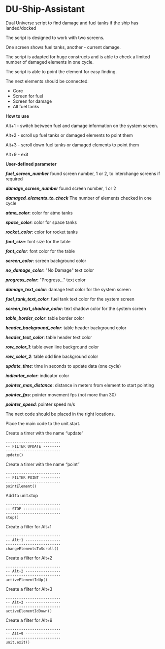 # DU-Ship-Assistant
Dual Universe script to find damage and fuel tanks if the ship has landed/docked

The script is designed to work with two screens.

One screen shows fuel tanks, another - current damage.

The script is adapted for huge constructs and is able to check a limited number of damaged elements in one cycle.

The script is able to point the element for easy finding.

The next elements should be connected:
- Core
- Screen for fuel
- Screen for damage
- All fuel tanks

**How to use**

Alt+1 - switch between fuel and damage information on the system screen.

Alt+2 - scroll up fuel tanks or damaged elements to point them

Alt+3 - scroll down fuel tanks or damaged elements to point them

Alt+9 - exit

**User-defined parameter**

***fuel_screen_number*** found screen number, 1 or 2, to interchange screens if required

***damage_screen_number*** found screen number, 1 or 2

***damaged_elements_to_check*** The number of elements checked in one cycle

***atmo_color***: color for atmo tanks

***space_color***: color for space tanks

***rocket_color***: color for rocket tanks

***font_size***: font size for the table

***font_color***: font color for the table

***screen_color***: screen background color

***no_damage_color***: "No Damage" text color

***progress_color***: "Progress..." text color

***damage_text_color***: damage text color for the system screen

***fuel_tank_text_color***: fuel tank text color for the system screen

***screen_text_shadow_color***: text shadow color for the system screen

***table_border_color***: table border color

***header_background_color***: table header background color

***header_text_color***: table header text color

***row_color_1***: table even line background color

***row_color_2***: table odd line background color

***update_time***: time in seconds to update data (one cycle)

***indicator_color***: indicator color

***pointer_max_distance***: distance in meters from element to start pointing

***pointer_fps***: pointer movement fps (not more than 30)

***pointer_speed***: pointer speed m/s


The next code should be placed in the right locations.

Place the main code to the unit.start.

Create a timer with the name “update”
```
-------------------------
-- FILTER UPDATE --------
-------------------------
update()
```

Create a timer with the name “point”
```
-------------------------
-- FILTER POINT ---------
-------------------------
pointElement()
```

Add to unit.stop
```
-------------------------
-- STOP -----------------
-------------------------
stop()
```

Create a filter for Alt+1
```
-------------------------
-- Alt+1 ----------------
-------------------------
changeElementsToScroll()
```

Create a filter for Alt+2
```
-------------------------
-- Alt+2 ----------------
-------------------------
activeElementIdUp()
```

Create a filter for Alt+3
```
-------------------------
-- Alt+3 ----------------
-------------------------
activeElementIdDown()
```

Create a filter for Alt+9
```
-------------------------
-- Alt+9 ----------------
-------------------------
unit.exit()
```
